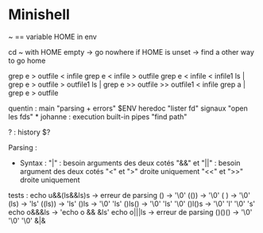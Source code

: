 # Minishell

~ == variable HOME in env

cd ~ with HOME empty -> go nowhere
if HOME is unset -> find a other way to go home

grep e > outfile < infile
grep e < infile > outfile
grep e < infile < infile1
ls | grep e > outfile > outfile1
ls | grep e >> outfile >> outfile1
< infile grep a | grep e > outfile


quentin : main "parsing + errors" $ENV heredoc "lister fd" signaux "open les fds" *
johanne : execution built-in pipes "find path"

? : history $?


Parsing :

- Syntax :
	"|" : besoin arguments des deux cotés
	"&&" et "||" : besoin argument des deux cotés
	"<" et ">" droite uniquement
	"<<" et ">>" droite uniquement

tests :
	echo u&&(ls&&ls)s	-> erreur de parsing
	()					-> '\0'
	(())				-> '\0'
	( )					-> '\0'
	(ls)				-> 'ls'
	((ls))				-> 'ls'
	()ls				-> '\0' 'ls'
	()ls()				-> '\0' 'ls' '\0'
	()l()s				-> '\0' 'l' '\0' 's'
	echo o&&&ls			-> 'echo o && &ls'
	echo o|||ls			-> erreur de parsing
	()()()				-> '\0' '\0' '\0'
	&|&